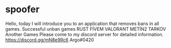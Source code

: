 # spoofer
Hello, today I will introduce you to an application that removes bans in all games.
Successful unban games
RUST
FİVEM
VALORANT
METİN2
TARKOV
Another Games
Please come to my discord server for detailed information.
https://discord.gg/mN8e9Rc6
Argo#0420
